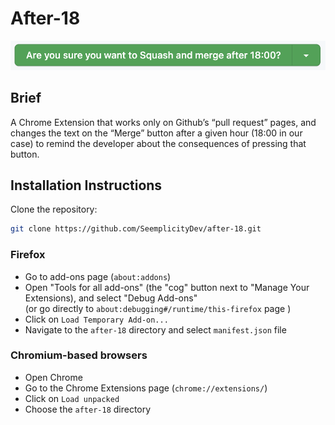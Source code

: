# After-18

![Are you sure?](https://github.com/SeemplicityDev/after-18/blob/main/images/are-you-sure.png?raw=true)

## Brief

A Chrome Extension that works only on Github’s “pull request” pages, and changes the text on the “Merge” button after a given hour (18:00 in our case) to remind the developer about the consequences of pressing that button.

## Installation Instructions

Clone the repository:

```sh
git clone https://github.com/SeemplicityDev/after-18.git
```

### Firefox

* Go to add-ons page (`about:addons`)
* Open "Tools for all add-ons" (the "cog" button next to "Manage Your Extensions), and select "Debug Add-ons"  
(or go directly to `about:debugging#/runtime/this-firefox` page )
* Click on `Load Temporary Add-on...`
* Navigate to the `after-18` directory and select `manifest.json` file

### Chromium-based browsers

* Open Chrome
* Go to the Chrome Extensions page (`chrome://extensions/`)
* Click on `Load unpacked`
* Choose the `after-18` directory
